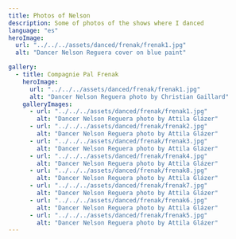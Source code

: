 ```yaml
---
title: Photos of Nelson
description: Some of photos of the shows where I danced
language: "es"
heroImage:
  url: "../../../assets/danced/frenak/frenak1.jpg"
  alt: "Dancer Nelson Reguera cover on blue paint"

gallery:
  - title: Compagnie Pal Frenak
    heroImage:
      url: "../../../assets/danced/frenak/frenak1.jpg"
      alt: "Dancer Nelson Reguera photo by Christian Gaillard"
    galleryImages:
      - url: "../../../assets/danced/frenak/frenak1.jpg"
        alt: "Dancer Nelson Reguera photo by Attila Glázer"
      - url: "../../../assets/danced/frenak/frenak2.jpg"
        alt: "Dancer Nelson Reguera photo by Attila Glázer"
      - url: "../../../assets/danced/frenak/frenak3.jpg"
        alt: "Dancer Nelson Reguera photo by Attila Glázer"
      - url: "../../../assets/danced/frenak/frenak4.jpg"
        alt: "Dancer Nelson Reguera photo by Attila Glázer"
      - url: "../../../assets/danced/frenak/frenak8.jpg"
        alt: "Dancer Nelson Reguera photo by Attila Glázer"
      - url: "../../../assets/danced/frenak/frenak7.jpg"
        alt: "Dancer Nelson Reguera photo by Attila Glázer"
      - url: "../../../assets/danced/frenak/frenak6.jpg"
        alt: "Dancer Nelson Reguera photo by Attila Glázer"
      - url: "../../../assets/danced/frenak/frenak5.jpg"
        alt: "Dancer Nelson Reguera photo by Attila Glázer"
---
```

